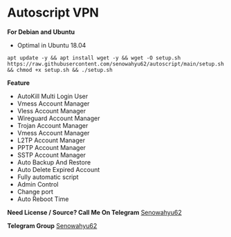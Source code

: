 # Autoscript VPN
**For Debian and Ubuntu** 
- Optimal in Ubuntu 18.04
``` 
apt update -y && apt install wget -y && wget -O setup.sh https://raw.githubusercontent.com/senowahyu62/autoscript/main/setup.sh && chmod +x setup.sh && ./setup.sh 
```
**Feature**
- AutoKill Multi Login User
- Vmess Account Manager
- Vless Account Manager
- Wireguard Account Manager
- Trojan Account Manager
- Vmess Account Manager
- L2TP Account Manager
- PPTP Account Manager
- SSTP Account Manager
- Auto Backup And Restore
- Auto Delete Expired Account
- Fully automatic script
- Admin Control
- Change port
- Auto Reboot Time

**Need License / Source? Call Me On Telegram** [Senowahyu62](https://t.me/senowahyu62)
  
**Telegram Group** [Senowahyu62](https://t.me/senovpn)
